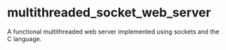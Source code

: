 # multithreaded_socket_web_server
A functional multithreaded web server implemented using sockets and the C language.

